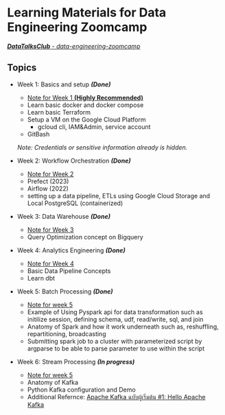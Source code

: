 # Learning Materials for Data Engineering Zoomcamp

[***DataTalksClub** - data-engineering-zoomcamp*](https://github.com/DataTalksClub/data-engineering-zoomcamp)

## Topics
- Week 1: Basics and setup ***(Done)***
    - [Note for Week 1 **(Highly Recommended)**](./docs/note_week1.md)
    - Learn basic docker and docker compose
    - Learn basic Terraform
    - Setup a VM on the Google Cloud Platform
        - gcloud cli, IAM&Admin, service account
    - GitBash
    
    *Note: Credentials or sensitive information already is hidden.*
- Week 2: Workflow Orchestration ***(Done)***
    - [Note for Week 2](./docs/note_week2.md)
    - Prefect (2023)
    - Airflow (2022)
    - setting up a data pipeline, ETLs using Google Cloud Storage and Local PostgreSQL (containerized)
- Week 3: Data Warehouse ***(Done)***
    - [Note for Week 3](./docs/note_week3.md)
    - Query Optimization concept on Bigquery
- Week 4: Analytics Engineering ***(Done)***
    - [Note for Week 4](./docs/note_week4.md)
    - Basic Data Pipeline Concepts
    - Learn dbt
- Week 5: Batch Processing ***(Done)***
    - [Note for week 5](./docs/note_week5.md)
    - Example of Using Pyspark api for data transformation such as initilize session, defining schema, udf, read/write, sql, and join
    - Anatomy of Spark and how it work underneath such as, reshuffling, repartitioning, broadcasting
    - Submitting spark job to a cluster with parameterized script by argparse to be able to parse parameter to use within the script
- Week 6: Stream Processing ***(In progress)***
    - [Note for week 5](./docs/note_week6.md)
    - Anatomy of Kafka
    - Python Kafka configuration and Demo
    - Additional Refernce: [Apache Kafka ฉบับผู้เริ่มต้น #1: Hello Apache Kafka](https://medium.com/linedevth/apache-kafka-%E0%B8%89%E0%B8%9A%E0%B8%B1%E0%B8%9A%E0%B8%9C%E0%B8%B9%E0%B9%89%E0%B9%80%E0%B8%A3%E0%B8%B4%E0%B9%88%E0%B8%A1%E0%B8%95%E0%B9%89%E0%B8%99-1-hello-apache-kafka-242788d4f3c6)